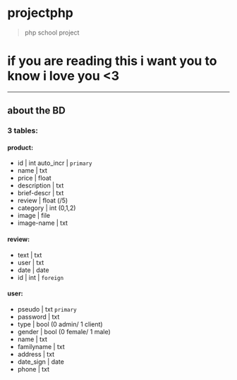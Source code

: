 # projectphp
> php school project


# if you are reading this i want you to know i love you <3


---------
## about the BD
### 3 tables:

#### product:
- id | int auto_incr | `primary`
- name | txt  
- price | float
- description | txt
- brief-descr | txt
- review | float (/5) 
- category | int (0,1,2)
- image | file
- image-name | txt

#### review:
- text | txt
- user | txt 
- date | date
- id | int | `foreign`

#### user:
- pseudo | txt `primary`
- password | txt
- type | bool (0 admin/ 1 client)
- gender | bool (0 female/ 1 male) 
- name | txt
- familyname | txt 
- address | txt
- date_sign | date
- phone | txt
